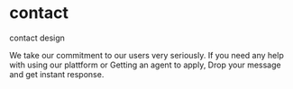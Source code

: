 # contact
contact design

We take our commitment to our users very seriously. If you need any help with using our plattform or Getting an agent to apply, Drop your message and get instant response. 
